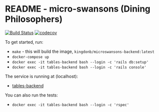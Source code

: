 # README - micro-swansons (Dining Philosophers)

[![Build Status](https://travis-ci.org/kingdonb/micro-swansons.svg?branch=master)](https://travis-ci.org/kingdonb/micro-swansons)
[![codecov](https://codecov.io/gh/kingdonb/micro-swansons/branch/master/graph/badge.svg)](https://codecov.io/gh/kingdonb/micro-swansons)

To get started, run:

* `make` - this will build the image, `kingdonb/microswansons-backend:latest`
* `docker-compose up`
* `docker exec -it tables-backend bash --login -c 'rails db:setup'`
* `docker exec -it tables-backend bash --login -c 'rails console'`

The service is running at (localhost):

* [tables-backend](http://127.0.0.1)

You can also run the tests:

* `docker exec -it tables-backend bash --login -c 'rspec'`
